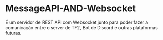 # MessageAPI-AND-Websocket
É um servidor de REST API com Websocket junto para poder fazer a comunicação entre o server de TF2, Bot de Discord e outras plataformas futuras.
